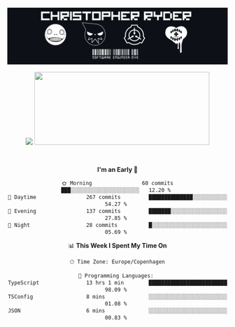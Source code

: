 
<!--
**Dikiv/Dikiv** is a ✨ _special_ ✨ repository because its `README.md` (this file) appears on your GitHub profile.

Here are some ideas to get you started:

- 🔭 I’m currently working on ...
- 🌱 I’m currently learning ...
- 👯 I’m looking to collaborate on ...
- 🤔 I’m looking for help with ...
- 💬 Ask me about ...
- 📫 How to reach me: ...
- 😄 Pronouns: ...
- ⚡ Fun fact: ...
-->
<p align="center">
  <img src="./assets/Banner1.png" alt="Banner"></a>
</p>
<p align="center">
<div style="text-align: center">
<img src="https://github-readme-stats.vercel.app/api?username=Dikiv&count_private=true&show_icons=true&theme=prussian" width="400">

<img src="https://readme-daily-quotes.vercel.app/api?theme=dark&author=Reggie+Fils-Aimé&quote=My+name+is+Reggie.+I&#x27;m+about+kicking+ass,+I&#x27;m+about+taking+names,+and+we&#x27;re+about+making+games." width="400" height ="167">

</p>
<br />


<!--START_SECTION:waka-->
**I'm an Early 🐤** 

```text
🌞 Morning                60 commits          ███░░░░░░░░░░░░░░░░░░░░░░   12.20 % 
🌆 Daytime                267 commits         ██████████████░░░░░░░░░░░   54.27 % 
🌃 Evening                137 commits         ███████░░░░░░░░░░░░░░░░░░   27.85 % 
🌙 Night                  28 commits          █░░░░░░░░░░░░░░░░░░░░░░░░   05.69 % 
```


📊 **This Week I Spent My Time On** 

```text
🕑︎ Time Zone: Europe/Copenhagen

💬 Programming Languages: 
TypeScript               13 hrs 1 min        █████████████████████████   98.09 % 
TSConfig                 8 mins              ░░░░░░░░░░░░░░░░░░░░░░░░░   01.08 % 
JSON                     6 mins              ░░░░░░░░░░░░░░░░░░░░░░░░░   00.83 % 
```


<!--END_SECTION:waka-->

</div>